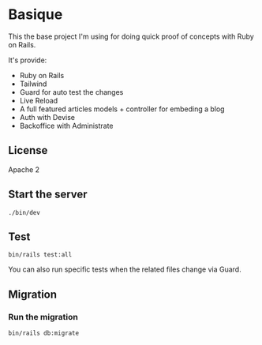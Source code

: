 # Basique

This the base project I'm using for doing quick proof of concepts with Ruby 
on Rails.


It's provide:

* Ruby on Rails
* Tailwind
* Guard for auto test the changes
* Live Reload
* A full featured articles models + controller for embeding a blog
* Auth with Devise
* Backoffice with Administrate


## License

Apache 2

## Start the server

```
./bin/dev
```

## Test

```
bin/rails test:all 
```

You can also run specific tests when the related files change via Guard.

## Migration

### Run the migration
```
bin/rails db:migrate
```